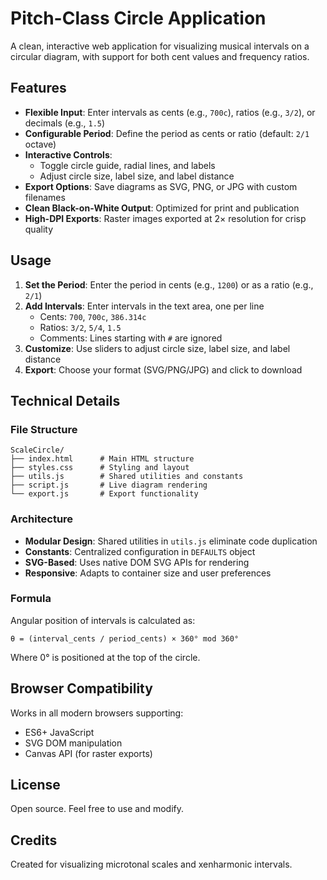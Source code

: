 # Pitch-Class Circle Application

A clean, interactive web application for visualizing musical intervals on a circular diagram, with support for both cent values and frequency ratios.

## Features

- **Flexible Input**: Enter intervals as cents (e.g., `700c`), ratios (e.g., `3/2`), or decimals (e.g., `1.5`)
- **Configurable Period**: Define the period as cents or ratio (default: `2/1` octave)
- **Interactive Controls**:
  - Toggle circle guide, radial lines, and labels
  - Adjust circle size, label size, and label distance
- **Export Options**: Save diagrams as SVG, PNG, or JPG with custom filenames
- **Clean Black-on-White Output**: Optimized for print and publication
- **High-DPI Exports**: Raster images exported at 2× resolution for crisp quality

## Usage

1. **Set the Period**: Enter the period in cents (e.g., `1200`) or as a ratio (e.g., `2/1`)
2. **Add Intervals**: Enter intervals in the text area, one per line
   - Cents: `700`, `700c`, `386.314c`
   - Ratios: `3/2`, `5/4`, `1.5`
   - Comments: Lines starting with `#` are ignored
3. **Customize**: Use sliders to adjust circle size, label size, and label distance
4. **Export**: Choose your format (SVG/PNG/JPG) and click to download

## Technical Details

### File Structure

```
ScaleCircle/
├── index.html      # Main HTML structure
├── styles.css      # Styling and layout
├── utils.js        # Shared utilities and constants
├── script.js       # Live diagram rendering
└── export.js       # Export functionality
```

### Architecture

- **Modular Design**: Shared utilities in `utils.js` eliminate code duplication
- **Constants**: Centralized configuration in `DEFAULTS` object
- **SVG-Based**: Uses native DOM SVG APIs for rendering
- **Responsive**: Adapts to container size and user preferences

### Formula

Angular position of intervals is calculated as:

```
θ = (interval_cents / period_cents) × 360° mod 360°
```

Where 0° is positioned at the top of the circle.

## Browser Compatibility

Works in all modern browsers supporting:
- ES6+ JavaScript
- SVG DOM manipulation
- Canvas API (for raster exports)

## License

Open source. Feel free to use and modify.

## Credits

Created for visualizing microtonal scales and xenharmonic intervals.
